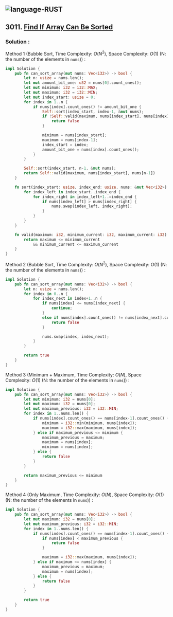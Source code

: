 ![language-RUST](https://img.shields.io/badge/RUST-8d4004?style=for-the-badge&logo=RUST)
---

## 3011. [Find If Array Can Be Sorted](https://leetcode.com/problems/find-if-array-can-be-sorted)

### Solution :

Method 1 (Bubble Sort, Time Complexity: $O(N^2)$, Space Complexity: $O(1)$ (N: the number of the elements in `nums`)) :
```rust
impl Solution {
    pub fn can_sort_array(mut nums: Vec<i32>) -> bool {
        let n: usize = nums.len();
        let mut amount_bit_one: u32 = nums[0].count_ones();
        let mut minimum: i32 = i32::MAX;
        let mut maximum: i32 = i32::MIN;
        let mut index_start: usize = 0;
        for index in 1..n {
            if nums[index].count_ones() != amount_bit_one {
                Self::sort(index_start, index-1, &mut nums);
                if !Self::valid(maximum, nums[index_start], nums[index]) {
                    return false
                }

                minimum = nums[index_start];
                maximum = nums[index-1];
                index_start = index;
                amount_bit_one = nums[index].count_ones();
            }
        }

        Self::sort(index_start, n-1, &mut nums);
        return Self::valid(maximum, nums[index_start], nums[n-1])
    }

    fn sort(index_start: usize, index_end: usize, nums: &mut Vec<i32>) {
        for index_left in index_start..index_end {
            for index_right in index_left+1..=index_end {
                if nums[index_left] > nums[index_right] {
                    nums.swap(index_left, index_right);
                }
            }
        }
    }

    fn valid(maximum: i32, minimum_current: i32, maximum_current: i32) -> bool {
        return maximum <= minimum_current
            && minimum_current <= maximum_current
    }
}
```

Method 2 (Bubble Sort, Time Complexity: $O(N^2)$, Space Complexity: $O(1)$ (N: the number of the elements in `nums`)) :
```rust
impl Solution {
    pub fn can_sort_array(mut nums: Vec<i32>) -> bool {
        let n: usize = nums.len();
        for index in 0..n {
            for index_next in index+1..n {
                if nums[index] <= nums[index_next] {
                    continue;
                }
                else if nums[index].count_ones() != nums[index_next].count_ones() {
                    return false
                }

                nums.swap(index, index_next);
            }
        }

        return true
    }
}
```

Method 3 (Minimum + Maximum, Time Complexity: $O(N)$, Space Complexity: $O(1)$ (N: the number of the elements in `nums`)) :
```rust
impl Solution {
    pub fn can_sort_array(mut nums: Vec<i32>) -> bool {
        let mut minimum: i32 = nums[0];
        let mut maximum: i32 = nums[0];
        let mut maximum_previous: i32 = i32::MIN;
        for index in 1..nums.len() {
            if nums[index].count_ones() == nums[index-1].count_ones() {
                minimum = i32::min(minimum, nums[index]);
                maximum = i32::max(maximum, nums[index]);
            } else if maximum_previous <= minimum {
                maximum_previous = maximum;
                maximum = nums[index];
                minimum = nums[index];
            } else {
                return false
            }
        }

        return maximum_previous <= minimum
    }
}
```

Method 4 (Only Maximum, Time Complexity: $O(N)$, Space Complexity: $O(1)$ (N: the number of the elements in `nums`)) :
```rust
impl Solution {
    pub fn can_sort_array(mut nums: Vec<i32>) -> bool {
        let mut maximum: i32 = nums[0];
        let mut maximum_previous: i32 = i32::MIN;
        for index in 1..nums.len() {
            if nums[index].count_ones() == nums[index-1].count_ones() {
                if nums[index] < maximum_previous {
                    return false
                }

                maximum = i32::max(maximum, nums[index]);
            } else if maximum <= nums[index] {
                maximum_previous = maximum;
                maximum = nums[index];
            } else {
                return false
            }
        }

        return true
    }
}
```

